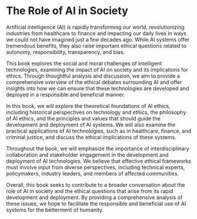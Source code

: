 The Role of AI in Society
=======================================

Artificial intelligence (AI) is rapidly transforming our world, revolutionizing industries from healthcare to finance and impacting our daily lives in ways we could not have imagined just a few decades ago. While AI systems offer tremendous benefits, they also raise important ethical questions related to autonomy, responsibility, transparency, and bias.

This book explores the social and moral challenges of intelligent technologies, examining the impact of AI on society and its implications for ethics. Through thoughtful analysis and discussion, we aim to provide a comprehensive overview of the ethical debates surrounding AI and offer insights into how we can ensure that these technologies are developed and deployed in a responsible and beneficial manner.

In this book, we will explore the theoretical foundations of AI ethics, including historical perspectives on technology and ethics, the philosophy of AI ethics, and the principles and values that should guide the development and deployment of AI systems. We will also examine the practical applications of AI technologies, such as in healthcare, finance, and criminal justice, and discuss the ethical implications of these systems.

Throughout the book, we will emphasize the importance of interdisciplinary collaboration and stakeholder engagement in the development and deployment of AI technologies. We believe that effective ethical frameworks must involve input from diverse perspectives, including technical experts, policymakers, industry leaders, and members of affected communities.

Overall, this book seeks to contribute to a broader conversation about the role of AI in society and the ethical questions that arise from its rapid development and deployment. By providing a comprehensive analysis of these issues, we hope to facilitate the responsible and beneficial use of AI systems for the betterment of humanity.

